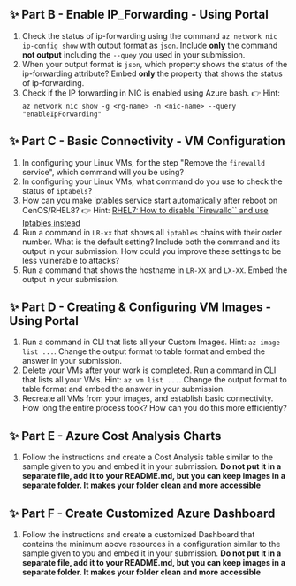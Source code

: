 ## ✨ Part B - Enable IP_Forwarding - Using Portal

1. Check the status of ip-forwarding using the command `az network nic ip-config show` with output format as `json`. Include **only** the command **not output** including the `--quey` you used in your submission.
2. When your output format is `json`, which property shows the status of the ip-forwarding attribute? Embed **only** the property that shows the status of ip-forwarding.
3. Check if the IP forwarding in NIC is enabled using Azure bash. 👉 Hint: `az network nic show -g <rg-name> -n <nic-name> --query "enableIpForwarding"`


## ✨ Part C - Basic Connectivity - VM Configuration

1. In configuring your Linux VMs, for the step "Remove the `firewalld` service", which command will you be using?
2. In configuring your Linux VMs, what command do you use to check the status of `iptabels`?
3. How can you make iptables service start automatically after reboot on CenOS/RHEL8? 👉 Hint: [RHEL7: How to disable `Firewalld`` and use Iptables instead](https://www.certdepot.net/rhel7-disable-firewalld-use-iptables/)
4. Run a command in `LR-xx` that shows all `iptables` chains with their order number. What is the default setting? Include both the command and its output in your submission. How could you improve these settings to be less vulnerable to attacks?
5. Run a command that shows the hostname in `LR-XX` and `LX-XX`. Embed the output in your submission.


## ✨ Part D - Creating & Configuring VM Images - Using Portal

1. Run a command in CLI that lists all your Custom Images. Hint: `az image list ...`. Change the output format to table format and embed the answer in your submission.
2. Delete your VMs after your work is completed. Run a command in CLI that lists all your VMs. Hint: `az vm list ...`. Change the output format to table format and embed the answer in your submission.
3. Recreate all VMs from your images, and establish basic connectivity. How long the entire process took? How can you do this more efficiently?

## ✨ Part E - Azure Cost Analysis Charts

1. Follow the instructions and create a Cost Analysis table similar to the sample given to you and embed it in your submission. **Do not put it in a separate file, add it to your README.md, but you can keep images in a separate folder. It makes your folder clean and more accessible**

## ✨ Part F - Create Customized Azure Dashboard

1. Follow the instructions and create a customized Dashboard that contains the minimum above resources in a configuration similar to the sample given to you and embed it in your submission. **Do not put it in a separate file, add it to your README.md, but you can keep images in a separate folder. It makes your folder clean and more accessible**
